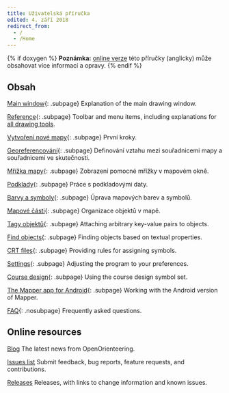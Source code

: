 ```yaml
---
title: Uživatelská příručka
edited: 4. září 2018
redirect_from:
  - /
  - /Home
---
```


{% if doxygen %}
**Poznámka:** [online verze](https://www.openorienteering.org/mapper-manual/) této příručky (anglicky) může obsahovat více informací a opravy.
{% endif %}

## Obsah

[Main window](main_window.md){: .subpage}
Explanation of the main drawing window.

[Reference](reference.md){: .subpage}
Toolbar and menu items, including explanations for [all drawing tools](toolbars.md#drawing-toolbar).

[Vytvoření nové mapy](new_map.md){: .subpage}
První kroky.

[Georeferencování](georeferencing.md){: .subpage}
Definování vztahu mezi souřadnicemi mapy a souřadnicemi ve skutečnosti.
<!--Defining the relationship between map paper coordinates and real world coordinates.-->

[Mřížka mapy](grid.md){: .subpage}
Zobrazení pomocné mřížky v mapovém okně.

[Podklady](templates-index.md){: .subpage}
Práce s podkladovými daty.

[Barvy a symboly](colors_symbols.md){: .subpage}
Úprava mapových barev a symbolů.

[Mapové části](map_parts.md){: .subpage}
Organizace objektů v mapě.

[Tagy objektů](object_tags.md){: .subpage}
Attaching arbitrary key-value pairs to objects.

[Find objects](find_objects.md){: .subpage}
Finding objects based on textual properties.

[CRT files](crt_files.md){: .subpage}
Providing rules for assigning symbols.

[Settings](settings.md){: .subpage}
Adjusting the program to your preferences.

[Course design](course_design.md){: .subpage}
Using the course design symbol set.

[The Mapper app for Android](android-app.md){: .subpage}
Working with the Android version of Mapper.

[FAQ](faq.md){: .nosubpage}
Frequently asked questions.


## Online resources

[Blog](https://www.openorienteering.org/)
The latest news from OpenOrienteering.

[Issues list](https://github.com/OpenOrienteering/mapper/issues)
Submit feedback, bug reports, feature requests, and contributions.

[Releases](https://github.com/OpenOrienteering/mapper/releases)
Releases, with links to change information and known issues.
